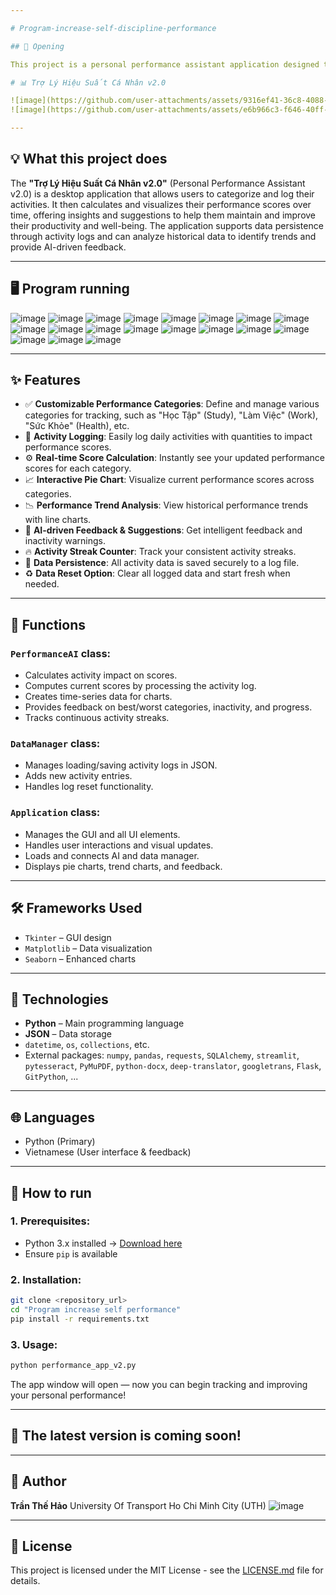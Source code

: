 ```yaml
---

# Program-increase-self-discipline-performance

## 🚀 Opening

This project is a personal performance assistant application designed to help users track and improve their daily performance across various aspects of their lives. It provides tools for logging activities, visualizing progress, and receiving intelligent feedback.

# 📊 Trợ Lý Hiệu Suất Cá Nhân v2.0

![image](https://github.com/user-attachments/assets/9316ef41-36c8-4088-8859-d818946c5045)
![image](https://github.com/user-attachments/assets/e6b966c3-f646-40ff-8b1c-ee2137b74b2d)

---
```


## 💡 What this project does

The **"Trợ Lý Hiệu Suất Cá Nhân v2.0"** (Personal Performance Assistant v2.0) is a desktop application that allows users to categorize and log their activities. It then calculates and visualizes their performance scores over time, offering insights and suggestions to help them maintain and improve their productivity and well-being. The application supports data persistence through activity logs and can analyze historical data to identify trends and provide AI-driven feedback.

---

## 🖥️ Program running
![image](https://github.com/user-attachments/assets/b972008d-d267-4dd8-9439-63e93a230512)
![image](https://github.com/user-attachments/assets/fc65cc24-3175-4a62-97bc-36e44f16309a)
![image](https://github.com/user-attachments/assets/a0618361-82c6-4685-9da8-d867cbe09118)
![image](https://github.com/user-attachments/assets/ff6b3673-b680-4334-9aab-8f7b1af07eea)
![image](https://github.com/user-attachments/assets/0c0a2a2d-e342-4dbb-9f27-97ba2f11e7cd)
![image](https://github.com/user-attachments/assets/d3e901ed-3616-4fd4-8cc9-d236d1c5c02b)
![image](https://github.com/user-attachments/assets/7f8e4877-a8fc-44aa-ab82-7352a2bdcd96)
![image](https://github.com/user-attachments/assets/0126a9b3-d18a-45d8-b0af-a3af2f7b890c)
![image](https://github.com/user-attachments/assets/3a5e25e9-dd79-4eb6-be9a-e7c3d6684b97)
![image](https://github.com/user-attachments/assets/2727e370-53a6-40cd-a26f-5057d1b78dfe)
![image](https://github.com/user-attachments/assets/09bf618f-5b98-46f4-abda-231124d7f250)
![image](https://github.com/user-attachments/assets/2141f904-f7f6-4a1a-a093-87a58b2b1d9e)
![image](https://github.com/user-attachments/assets/417d80cf-941f-470c-8489-2ab72e3f46aa)
![image](https://github.com/user-attachments/assets/ac5c663e-53cf-431f-aa10-3bff303f98b4)
![image](https://github.com/user-attachments/assets/b5ef0329-01a9-45d8-be0e-9134987bfd1e)
![image](https://github.com/user-attachments/assets/dc1648eb-fcf2-48d3-b469-8e13af9610fa)
![image](https://github.com/user-attachments/assets/3b5c511e-1e72-494c-b75d-57ee38522fae)
![image](https://github.com/user-attachments/assets/dd214b88-e34a-4d69-8281-d5c18f9d18cc)
![image](https://github.com/user-attachments/assets/601f0f25-03f3-424e-82b5-6d92f60dede7)

---

## ✨ Features

* ✅ **Customizable Performance Categories**: Define and manage various categories for tracking, such as "Học Tập" (Study), "Làm Việc" (Work), "Sức Khỏe" (Health), etc.
* 📝 **Activity Logging**: Easily log daily activities with quantities to impact performance scores.
* ⚙️ **Real-time Score Calculation**: Instantly see your updated performance scores for each category.
* 📈 **Interactive Pie Chart**: Visualize current performance scores across categories.
* 📉 **Performance Trend Analysis**: View historical performance trends with line charts.
* 🤖 **AI-driven Feedback & Suggestions**: Get intelligent feedback and inactivity warnings.
* 🔥 **Activity Streak Counter**: Track your consistent activity streaks.
* 💾 **Data Persistence**: All activity data is saved securely to a log file.
* ♻️ **Data Reset Option**: Clear all logged data and start fresh when needed.

---

## 🧠 Functions

### `PerformanceAI` class:

* Calculates activity impact on scores.
* Computes current scores by processing the activity log.
* Creates time-series data for charts.
* Provides feedback on best/worst categories, inactivity, and progress.
* Tracks continuous activity streaks.

### `DataManager` class:

* Manages loading/saving activity logs in JSON.
* Adds new activity entries.
* Handles log reset functionality.

### `Application` class:

* Manages the GUI and all UI elements.
* Handles user interactions and visual updates.
* Loads and connects AI and data manager.
* Displays pie charts, trend charts, and feedback.

---

## 🛠️ Frameworks Used

* `Tkinter` – GUI design
* `Matplotlib` – Data visualization
* `Seaborn` – Enhanced charts

---

## 🧰 Technologies

* **Python** – Main programming language
* **JSON** – Data storage
* `datetime`, `os`, `collections`, etc.
* External packages: `numpy`, `pandas`, `requests`, `SQLAlchemy`, `streamlit`, `pytesseract`, `PyMuPDF`, `python-docx`, `deep-translator`, `googletrans`, `Flask`, `GitPython`, ...

---

## 🌐 Languages

* Python (Primary)
* Vietnamese (User interface & feedback)

---

## 🧪 How to run

### 1. Prerequisites:

* Python 3.x installed → [Download here](https://www.python.org/downloads/)
* Ensure `pip` is available

### 2. Installation:

```bash
git clone <repository_url>
cd "Program increase self performance"
pip install -r requirements.txt
```

### 3. Usage:

```bash
python performance_app_v2.py
```

The app window will open — now you can begin tracking and improving your personal performance!

---

## 🚧 The latest version is coming soon!

---

## 👤 Author

**Trần Thế Hảo**
University Of Transport Ho Chi Minh City (UTH)
![image](https://github.com/user-attachments/assets/f65251cb-4bbb-424f-ab1a-22196a27539d)

---

## 📄 License

This project is licensed under the MIT License - see the [LICENSE.md](LICENSE.md) file for details.

